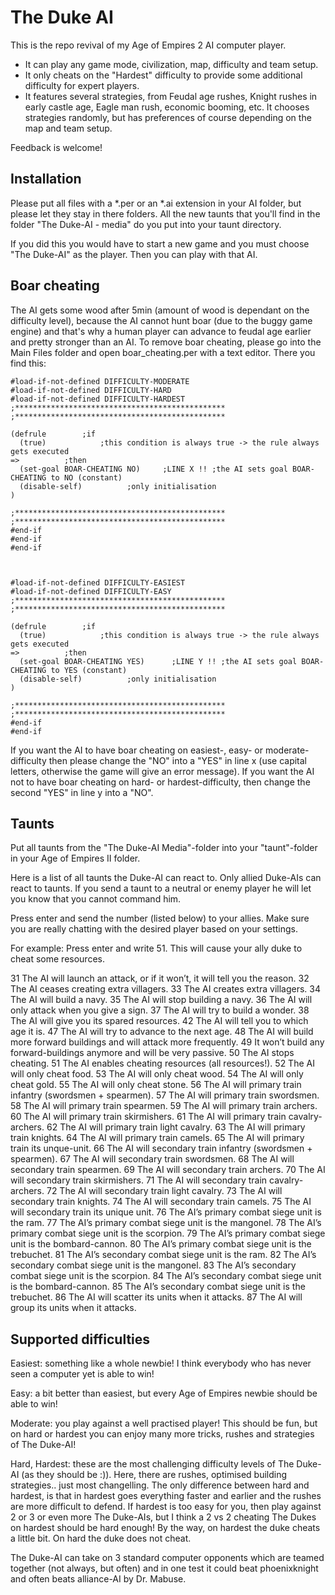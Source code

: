 # The Duke AI

This is the repo revival of my Age of Empires 2 AI computer player.

* It can play any game mode, civilization, map, difficulty and team setup.
* It only cheats on the "Hardest" difficulty to provide some additional difficulty for expert players.
* It features several strategies, from Feudal age rushes, Knight rushes in early castle age, Eagle man rush, economic booming, etc. It chooses strategies randomly, but has preferences of course depending on the map and team setup.

Feedback is welcome!

## Installation

Please put all files with a *.per or an *.ai extension in your AI folder, but please let they stay in there folders.
All the new taunts that you'll find in the folder "The Duke-AI - media" do you put into your taunt directory.

If you did this you would have to start a new game and you must choose "The Duke-AI" as the player. Then you can play with that AI.

## Boar cheating

The AI gets some wood after 5min (amount of wood is dependant on the difficulty level), because the AI cannot hunt boar (due to the buggy game engine) and that's why
a human player can advance to feudal age earlier and pretty stronger than an AI. To remove boar cheating, please go into the Main Files folder and open boar_cheating.per with a text editor. There you find this:


```
#load-if-not-defined DIFFICULTY-MODERATE
#load-if-not-defined DIFFICULTY-HARD
#load-if-not-defined DIFFICULTY-HARDEST
;***********************************************
;***********************************************

(defrule        ;if
  (true)            ;this condition is always true -> the rule always gets executed
=>          ;then
  (set-goal BOAR-CHEATING NO)     ;LINE X !! ;the AI sets goal BOAR-CHEATING to NO (constant)
  (disable-self)          ;only initialisation
)

;***********************************************
;***********************************************
#end-if
#end-if
#end-if



#load-if-not-defined DIFFICULTY-EASIEST
#load-if-not-defined DIFFICULTY-EASY
;***********************************************
;***********************************************

(defrule        ;if
  (true)            ;this condition is always true -> the rule always gets executed
=>          ;then
  (set-goal BOAR-CHEATING YES)      ;LINE Y !! ;the AI sets goal BOAR-CHEATING to YES (constant)
  (disable-self)          ;only initialisation
)

;***********************************************
;***********************************************
#end-if
#end-if
```


If you want the AI to have boar cheating on easiest-, easy- or moderate-difficulty then please change the "NO" into a "YES" in line x (use capital letters, otherwise the game will give an error message).
If you want the AI not to have boar cheating on hard- or hardest-difficulty, then change the second "YES" in line y into a "NO".

## Taunts

Put all taunts from the "The Duke-AI Media"-folder into your "taunt"-folder in your Age of Empires II folder.

Here is a list of all taunts the Duke-AI can react to. Only allied Duke-AIs can react to taunts. If you send a taunt to a neutral or enemy player he will let you know that you cannot command him.

Press enter and send the number (listed below) to your allies. Make sure you are really chatting with the desired player based on your settings.

For example: Press enter and write 51. This will cause your ally duke to cheat some resources.

31  The AI will launch an attack, or if it won’t, it will tell you the reason.
32  The AI ceases creating extra villagers.
33  The AI creates extra villagers.
34  The AI will build a navy.
35  The AI will stop building a navy.
36  The AI will only attack when you give a sign.
37  The AI will try to build a wonder.
38  The AI will give you its spared resources.
42  The AI will tell you to which age it is.
47  The AI will try to advance to the next age.
48  The AI will build more forward buildings and will attack more frequently.
49  It won’t build any forward-buildings anymore and will be very passive.
50  The AI stops cheating.
51  The AI enables cheating resources (all resources!).
52  The AI will only cheat food.
53  The AI will only cheat wood.
54  The AI will only cheat gold.
55  The AI will only cheat stone.
56  The AI will primary train infantry (swordsmen + spearmen).
57  The AI will primary train swordsmen.
58  The AI will primary train spearmen.
59  The AI will primary train archers.
60  The AI will primary train skirmishers.
61  The AI will primary train cavalry-archers.
62  The AI will primary train light cavalry.
63  The AI will primary train knights.
64  The AI will primary train camels.
65  The AI will primary train its unque-unit.
66  The AI will secondary train infantry (swordsmen + spearmen).
67  The AI will secondary train swordsmen.
68  The AI will secondary train spearmen.
69  The AI will secondary train archers.
70  The AI will secondary train skirmishers.
71  The AI will secondary train cavalry-archers.
72  The AI will secondary train light cavalry.
73  The AI will secondary train knights.
74  The AI will secondary train camels.
75  The AI will secondary train its unique unit.
76  The AI’s primary combat siege unit is the ram.
77  The AI’s primary combat siege unit is the mangonel.
78  The AI’s primary combat siege unit is the scorpion.
79  The AI’s primary combat siege unit is the bombard-cannon.
80  The AI’s primary combat siege unit is the trebuchet.
81  The AI’s secondary combat siege unit is the ram.
82  The AI’s secondary combat siege unit is the mangonel.
83  The AI’s secondary combat siege unit is the scorpion.
84  The AI’s secondary combat siege unit is the bombard-cannon.
85  The AI’s secondary combat siege unit is the trebuchet.
86  The AI will scatter its units when it attacks.
87  The AI will group its units when it attacks.

## Supported difficulties

Easiest: something like a whole newbie! I think everybody who has never seen a computer yet is able to win!

Easy: a bit better than easiest, but every Age of Empires newbie should be able to win!

Moderate: you play against a well practised player! This should be fun, but on hard or hardest you can enjoy many more tricks, rushes and strategies of The Duke-AI!

Hard, Hardest: these are the most challenging difficulty levels of The Duke-AI (as they should be :)). Here, there are rushes, optimised building strategies.. just most changelling.
The only difference between hard and hardest, is that in hardest goes everything faster and earlier and the rushes are more difficult to defend.
If hardest is too easy for you, then play against 2 or 3 or even more The Duke-AIs, but I think a 2 vs 2 cheating The Dukes on hardest should be hard enough! By the way, on hardest the duke cheats a little bit. On hard the duke does not cheat.

The Duke-AI can take on 3 standard computer opponents which are teamed together (not always, but often) and in one test it could beat phoenixknight and often beats alliance-AI by Dr. Mabuse.
